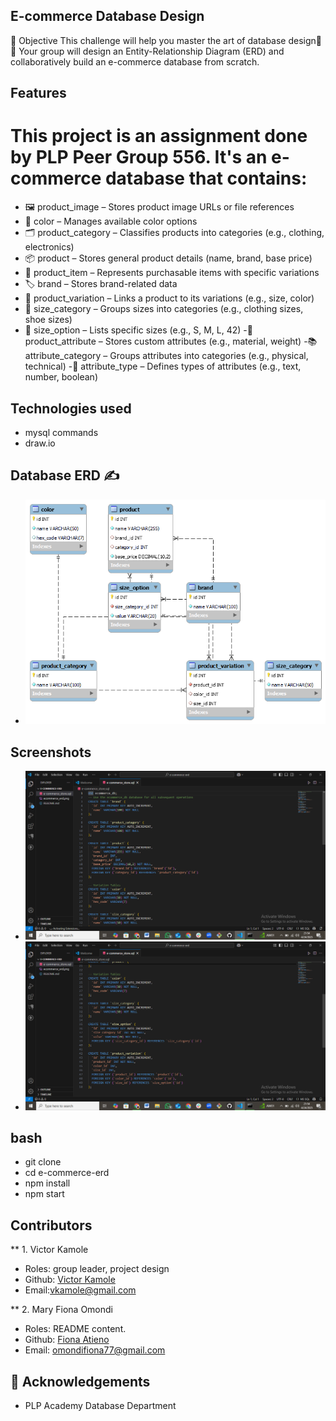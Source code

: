 ## E-commerce Database Design
🎯 Objective
This challenge will help you master the art of database design🧠💾
Your group will design an Entity-Relationship Diagram (ERD) and collaboratively build an e-commerce database from scratch.

## Features
# This project is an assignment done by PLP Peer Group 556. It's an e-commerce database that contains:
- 🖼️ product_image – Stores product image URLs or file references
- 🎨 color – Manages available color options
- 🗂️ product_category – Classifies products into categories (e.g., clothing, electronics)
- 📦 product – Stores general product details (name, brand, base price)
- 🧾 product_item – Represents purchasable items with specific variations
- 🏷️ brand – Stores brand-related data
- 🔄 product_variation – Links a product to its variations (e.g., size, color)
- 📏 size_category – Groups sizes into categories (e.g., clothing sizes, shoe sizes)
- 📐 size_option – Lists specific sizes (e.g., S, M, L, 42)
-🧵 product_attribute – Stores custom attributes (e.g., material, weight)
-📚 attribute_category – Groups attributes into categories (e.g., physical, technical)
-🧪 attribute_type – Defines types of attributes (e.g., text, number, boolean)

## Technologies used
- mysql commands
- draw.io

## Database ERD ✍️
- <img src="https://github.com/vkamole/e-commerce-erd/blob/main/ecommerce_erd.png" />

## Screenshots
- <img src="https://github.com/vkamole/e-commerce-erd/blob/main/Screenshot%20(78).png" />
- <img src="https://github.com/vkamole/e-commerce-erd/blob/main/Screenshot%20(79).png" />

## bash
- git clone
- cd e-commerce-erd
- npm install
- npm start

## Contributors
** 1. Victor Kamole
- Roles: group leader, project design
-  Github: [Victor Kamole](https://github.com/vkamole)
-  Email:[vkamole@gmail.com](mailto:vkamole@gmail.com)

** 2. Mary Fiona Omondi
- Roles: README content.
-  Github: [Fiona Atieno](https://github.com/fiona12-code)
-  Email: [omondifiona77@gmail.com](mailto:omondifiona77@gmail.com)

  ## 🙌 Acknowledgements
  - PLP Academy Database Department



